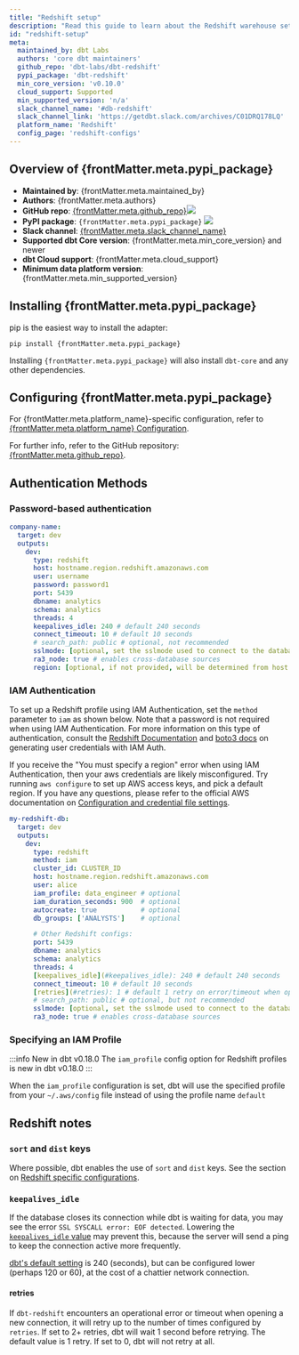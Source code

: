 ```yaml
---
title: "Redshift setup"
description: "Read this guide to learn about the Redshift warehouse setup in dbt."
id: "redshift-setup"
meta:
  maintained_by: dbt Labs
  authors: 'core dbt maintainers'
  github_repo: 'dbt-labs/dbt-redshift'
  pypi_package: 'dbt-redshift'
  min_core_version: 'v0.10.0'
  cloud_support: Supported
  min_supported_version: 'n/a'
  slack_channel_name: '#db-redshift'
  slack_channel_link: 'https://getdbt.slack.com/archives/C01DRQ178LQ'
  platform_name: 'Redshift'
  config_page: 'redshift-configs'
---
```


<Snippet src="warehouse-setups-cloud-callout" />

<h2> Overview of {frontMatter.meta.pypi_package} </h2>

<ul>
    <li><strong>Maintained by</strong>: {frontMatter.meta.maintained_by}</li>
    <li><strong>Authors</strong>: {frontMatter.meta.authors}</li>
    <li><strong>GitHub repo</strong>: <a href={`https://github.com/${frontMatter.meta.github_repo}`}>{frontMatter.meta.github_repo}</a><a href={`https://github.com/${frontMatter.meta.github_repo}`}><img src={`https://img.shields.io/github/stars/${frontMatter.meta.github_repo}?style=for-the-badge`}/></a></li>
    <li><strong>PyPI package</strong>: <code>{frontMatter.meta.pypi_package}</code> <a href={`https://badge.fury.io/py/${frontMatter.meta.pypi_package}`}><img src={`https://badge.fury.io/py/${frontMatter.meta.pypi_package}.svg`}/></a></li>
    <li><strong>Slack channel</strong>: <a href={frontMatter.meta.slack_channel_link}>{frontMatter.meta.slack_channel_name}</a></li>
    <li><strong>Supported dbt Core version</strong>: {frontMatter.meta.min_core_version} and newer</li>
    <li><strong>dbt Cloud support</strong>: {frontMatter.meta.cloud_support}</li>
    <li><strong>Minimum data platform version</strong>: {frontMatter.meta.min_supported_version}</li>
    </ul>


<h2> Installing {frontMatter.meta.pypi_package} </h2>

pip is the easiest way to install the adapter:

<code>pip install {frontMatter.meta.pypi_package}</code>

<p>Installing <code>{frontMatter.meta.pypi_package}</code> will also install <code>dbt-core</code> and any other dependencies.</p>

<h2> Configuring {frontMatter.meta.pypi_package} </h2>

<p>For {frontMatter.meta.platform_name}-specific configuration, refer to <a href={frontMatter.meta.config_page}>{frontMatter.meta.platform_name} Configuration</a>. </p>

<p>For further info, refer to the GitHub repository: <a href={`https://github.com/${frontMatter.meta.github_repo}`}>{frontMatter.meta.github_repo}</a>.</p>


## Authentication Methods

### Password-based authentication

<File name='~/.dbt/profiles.yml'>

```yaml
company-name:
  target: dev
  outputs:
    dev:
      type: redshift
      host: hostname.region.redshift.amazonaws.com
      user: username
      password: password1
      port: 5439
      dbname: analytics
      schema: analytics
      threads: 4
      keepalives_idle: 240 # default 240 seconds
      connect_timeout: 10 # default 10 seconds
      # search_path: public # optional, not recommended
      sslmode: [optional, set the sslmode used to connect to the database (in case this parameter is set, will look for ca in ~/.postgresql/root.crt)]
      ra3_node: true # enables cross-database sources
      region: [optional, if not provided, will be determined from host (e.g. host.123.us-east-1.redshift-serverless.amazonaws.com)]
```

</File>

### IAM Authentication

To set up a Redshift profile using IAM Authentication, set the `method`
parameter to `iam` as shown below. Note that a password is not required when
using IAM Authentication. For more information on this type of authentication,
consult the [Redshift Documentation](https://docs.aws.amazon.com/redshift/latest/mgmt/generating-user-credentials.html)
and [boto3
docs](https://boto3.amazonaws.com/v1/documentation/api/latest/reference/services/redshift.html#Redshift.Client.get_cluster_credentials)
on generating user credentials with IAM Auth.

If you receive the "You must specify a region" error when using IAM
Authentication, then your aws credentials are likely misconfigured. Try running
`aws configure` to set up AWS access keys, and pick a default region. If you have any questions,
please refer to the official AWS documentation on [Configuration and credential file settings](https://docs.aws.amazon.com/cli/latest/userguide/cli-configure-files.html).

<File name='~/.dbt/profiles.yml'>

```yaml
my-redshift-db:
  target: dev
  outputs:
    dev:
      type: redshift
      method: iam
      cluster_id: CLUSTER_ID
      host: hostname.region.redshift.amazonaws.com
      user: alice
      iam_profile: data_engineer # optional
      iam_duration_seconds: 900  # optional
      autocreate: true           # optional
      db_groups: ['ANALYSTS']    # optional

      # Other Redshift configs:
      port: 5439
      dbname: analytics
      schema: analytics
      threads: 4
      [keepalives_idle](#keepalives_idle): 240 # default 240 seconds
      connect_timeout: 10 # default 10 seconds
      [retries](#retries): 1 # default 1 retry on error/timeout when opening connections
      # search_path: public # optional, but not recommended
      sslmode: [optional, set the sslmode used to connect to the database (in case this parameter is set, will look for ca in ~/.postgresql/root.crt)]
      ra3_node: true # enables cross-database sources

```

</File>

### Specifying an IAM Profile

:::info New in dbt v0.18.0
The `iam_profile` config option for Redshift profiles is new in dbt v0.18.0
:::

When the `iam_profile` configuration is set, dbt will use the specified profile from your `~/.aws/config` file instead of using the profile name `default`
## Redshift notes
### `sort` and `dist` keys
Where possible, dbt enables the use of `sort` and `dist` keys. See the section on [Redshift specific configurations](redshift-configs).

### `keepalives_idle`
If the database closes its connection while dbt is waiting for data, you may see the error `SSL SYSCALL error: EOF detected`. Lowering the [`keepalives_idle` value](https://www.postgresql.org/docs/9.3/libpq-connect.html) may prevent this, because the server will send a ping to keep the connection active more frequently. 

[dbt's default setting](https://github.com/dbt-labs/dbt-redshift/blob/main/dbt/adapters/redshift/connections.py#L51) is 240 (seconds), but can be configured lower (perhaps 120 or 60), at the cost of a chattier network connection.

<VersionBlock firstVersion="1.2">

#### retries

If `dbt-redshift` encounters an operational error or timeout when opening a new connection, it will retry up to the number of times configured by `retries`. If set to 2+ retries, dbt will wait 1 second before retrying. The default value is 1 retry. If set to 0, dbt will not retry at all.

</VersionBlock>
